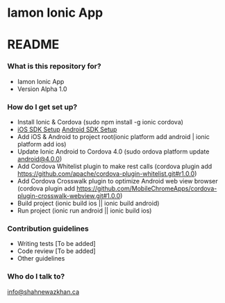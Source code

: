 # Iamon Ionic App #

# README #

### What is this repository for? ###

* Iamon Ionic App
* Version Alpha 1.0

### How do I get set up? ###

* Install Ionic & Cordova (sudo npm install -g ionic cordova)
* [iOS SDK Setup](http://cordova.apache.org/docs/en/3.3.0/guide_platforms_ios_index.md.html#iOS%20Platform%20Guide) [Android SDK Setup](http://cordova.apache.org/docs/en/3.3.0/guide_platforms_android_index.md.html#Android%20Platform%20Guide)
* Add iOS & Android to project root(ionic platform add android | ionic platform add ios)
* Update Ionic Android to Cordova 4.0 (sudo ordova platform update android@4.0.0)
* Add Cordova Whitelist plugin to make rest calls (cordova plugin add https://github.com/apache/cordova-plugin-whitelist.git#r1.0.0)
* Add Cordova Crosswalk plugin to optimize Android web view browser (cordova plugin add https://github.com/MobileChromeApps/cordova-plugin-crosswalk-webview.git#1.0.0)
* Build project (ionic build ios || ionic build android)
* Run project (ionic run android || ionic build ios)

### Contribution guidelines ###

* Writing tests [To be added]
* Code review [To be added]
* Other guidelines

### Who do I talk to? ###

info@shahnewazkhan.ca